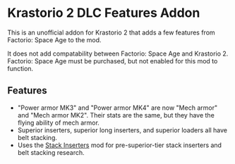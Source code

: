 # Krastorio 2 DLC Features Addon

This is an unofficial addon for Krastorio 2 that adds a few features from Factorio: Space Age to the mod.

It does not add compatability between Factorio: Space Age and Krastorio 2. Factorio: Space Age must be purchased, but not enabled for this mod to function.

## Features

- "Power armor MK3" and "Power armor MK4" are now "Mech armor" and "Mech armor MK2". Their stats are the same, but they have the flying ability of mech armor.
- Superior inserters, superior long inserters, and superior loaders all have belt stacking.
- Uses the [Stack Inserters](https://mods.factorio.com/mod/stack-inserters) mod for pre-superior-tier stack inserters and belt stacking research.